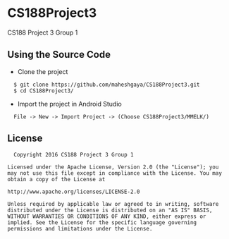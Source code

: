 # CS188Project3
CS188 Project 3 Group 1

## Using the Source Code
- Clone the project 
```
  $ git clone https://github.com/maheshgaya/CS188Project3.git
  $ cd CS188Project3/
```

- Import the project in Android Studio

```
  File -> New -> Import Project -> (Choose CS188Project3/MMELK/)
```


## License

```
  Copyright 2016 CS188 Project 3 Group 1

Licensed under the Apache License, Version 2.0 (the "License"); you may not use this file except in compliance with the License. You may obtain a copy of the License at

http://www.apache.org/licenses/LICENSE-2.0

Unless required by applicable law or agreed to in writing, software distributed under the License is distributed on an "AS IS" BASIS, WITHOUT WARRANTIES OR CONDITIONS OF ANY KIND, either express or implied. See the License for the specific language governing permissions and limitations under the License.
```
